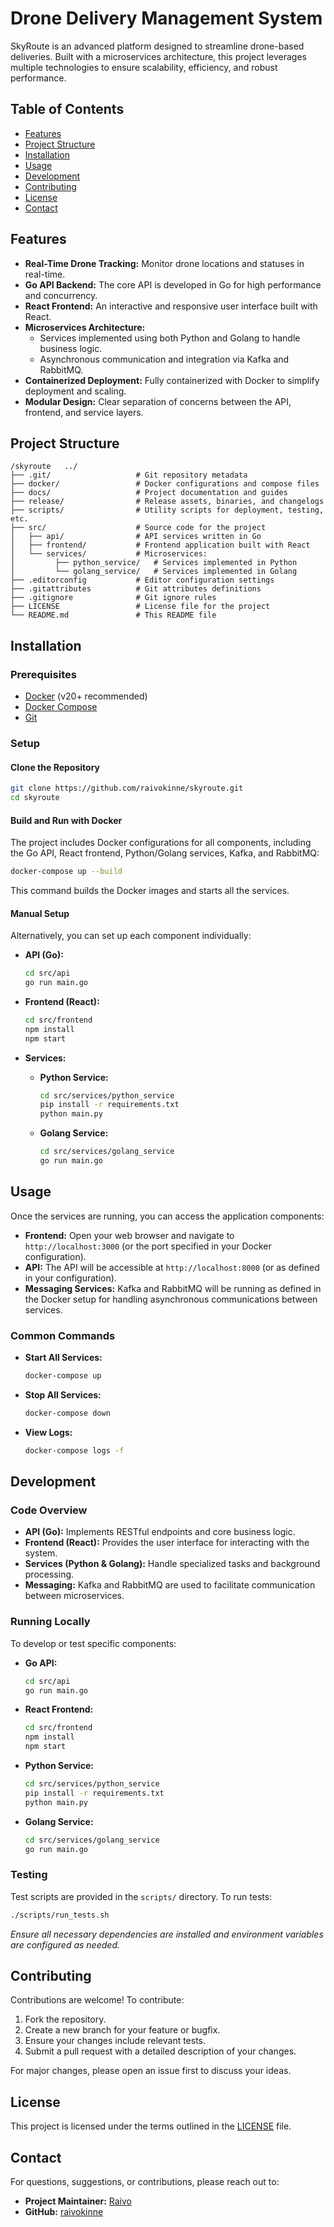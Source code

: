 # Drone Delivery Management System

SkyRoute is an advanced platform designed to streamline drone-based deliveries. Built with a microservices architecture, this project leverages multiple technologies to ensure scalability, efficiency, and robust performance.

## Table of Contents

- [Features](#features)
- [Project Structure](#project-structure)
- [Installation](#installation)
- [Usage](#usage)
- [Development](#development)
- [Contributing](#contributing)
- [License](#license)
- [Contact](#contact)

## Features

- **Real-Time Drone Tracking:** Monitor drone locations and statuses in real-time.
- **Go API Backend:** The core API is developed in Go for high performance and concurrency.
- **React Frontend:** An interactive and responsive user interface built with React.
- **Microservices Architecture:**
  - Services implemented using both Python and Golang to handle business logic.
  - Asynchronous communication and integration via Kafka and RabbitMQ.
- **Containerized Deployment:** Fully containerized with Docker to simplify deployment and scaling.
- **Modular Design:** Clear separation of concerns between the API, frontend, and service layers.

## Project Structure

```plaintext
/skyroute   ../
├── .git/                   # Git repository metadata
├── docker/                 # Docker configurations and compose files
├── docs/                   # Project documentation and guides
├── release/                # Release assets, binaries, and changelogs
├── scripts/                # Utility scripts for deployment, testing, etc.
├── src/                    # Source code for the project
│   ├── api/                # API services written in Go
│   ├── frontend/           # Frontend application built with React
│   └── services/           # Microservices:
│         ├── python_service/   # Services implemented in Python
│         └── golang_service/   # Services implemented in Golang
├── .editorconfig           # Editor configuration settings
├── .gitattributes          # Git attributes definitions
├── .gitignore              # Git ignore rules
├── LICENSE                 # License file for the project
└── README.md               # This README file
```

## Installation

### Prerequisites

- [Docker](https://www.docker.com/get-started) (v20+ recommended)
- [Docker Compose](https://docs.docker.com/compose/install/)
- [Git](https://git-scm.com/)

### Setup

#### Clone the Repository

```bash
git clone https://github.com/raivokinne/skyroute.git
cd skyroute
```

#### Build and Run with Docker

The project includes Docker configurations for all components, including the Go API, React frontend, Python/Golang services, Kafka, and RabbitMQ:

```bash
docker-compose up --build
```

This command builds the Docker images and starts all the services.

#### Manual Setup

Alternatively, you can set up each component individually:

- **API (Go):**
  ```bash
  cd src/api
  go run main.go
  ```

- **Frontend (React):**
  ```bash
  cd src/frontend
  npm install
  npm start
  ```

- **Services:**
  - **Python Service:**
    ```bash
    cd src/services/python_service
    pip install -r requirements.txt
    python main.py
    ```
  - **Golang Service:**
    ```bash
    cd src/services/golang_service
    go run main.go
    ```

## Usage

Once the services are running, you can access the application components:

- **Frontend:** Open your web browser and navigate to `http://localhost:3000` (or the port specified in your Docker configuration).
- **API:** The API will be accessible at `http://localhost:8000` (or as defined in your configuration).
- **Messaging Services:** Kafka and RabbitMQ will be running as defined in the Docker setup for handling asynchronous communications between services.

### Common Commands

- **Start All Services:**
  ```bash
  docker-compose up
  ```

- **Stop All Services:**
  ```bash
  docker-compose down
  ```

- **View Logs:**
  ```bash
  docker-compose logs -f
  ```

## Development

### Code Overview

- **API (Go):** Implements RESTful endpoints and core business logic.
- **Frontend (React):** Provides the user interface for interacting with the system.
- **Services (Python & Golang):** Handle specialized tasks and background processing.
- **Messaging:** Kafka and RabbitMQ are used to facilitate communication between microservices.

### Running Locally

To develop or test specific components:

- **Go API:**
  ```bash
  cd src/api
  go run main.go
  ```

- **React Frontend:**
  ```bash
  cd src/frontend
  npm install
  npm start
  ```

- **Python Service:**
  ```bash
  cd src/services/python_service
  pip install -r requirements.txt
  python main.py
  ```

- **Golang Service:**
  ```bash
  cd src/services/golang_service
  go run main.go
  ```

### Testing

Test scripts are provided in the `scripts/` directory. To run tests:

```bash
./scripts/run_tests.sh
```

*Ensure all necessary dependencies are installed and environment variables are configured as needed.*

## Contributing

Contributions are welcome! To contribute:

1. Fork the repository.
2. Create a new branch for your feature or bugfix.
3. Ensure your changes include relevant tests.
4. Submit a pull request with a detailed description of your changes.

For major changes, please open an issue first to discuss your ideas.

## License

This project is licensed under the terms outlined in the [LICENSE](./LICENSE) file.

## Contact

For questions, suggestions, or contributions, please reach out to:

- **Project Maintainer:** [Raivo](mailto:raivokinne236@gmail.com)
- **GitHub:** [raivokinne](https://github.com/raivokinne)


